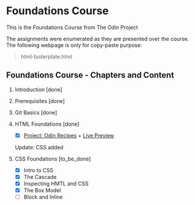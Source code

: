 # Foundations Course

This is the Foundations Course from The Odin Project  

The assignments were enumerated as they are presented over the course. The following webpage is only for copy-paste purpose:

> html-boilerplate.html  
  
## Foundations Course - Chapters and Content

1. Introduction     [done]

2. Prerequisites    [done]

3. Git Basics       [done]

4. HTML Foundations [done]

    - [x] [Project: Odin Recipes](https://github.com/amasalgadog/odin-recipes)
    \+ [Live Preview](https://amasalgadog.github.io/odin-recipes)

    Update: CSS added

5. CSS Foundations  [to_be_done]

    - [x] Intro to CSS  
    - [x] The Cascade  
    - [x] Inspecting HMTL and CSS  
    - [x] The Box Model  
    - [ ] Block and Inline
